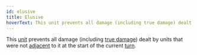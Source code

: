```yaml
---
id: elusive
title: Elusive
hoverText: This unit prevents all damage (including true damage) dealt by units that were not adjacent to it at the start of the current turn.
---
```


This [unit](/docs/all/glossary/unit) prevents all damage (including [true damage](/docs/all/glossary/true-damage)) dealt by units that were not [adjacent](/docs/all/glossary/adjacent) to it at the start of the current [turn](/docs/all/glossary/turn).
